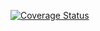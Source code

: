 [![Coverage Status](https://coveralls.io/repos/github/Drasonameko/my-first-actions/badge.svg?branch=main)](https://coveralls.io/github/Drasonameko/my-first-actions?branch=main)
